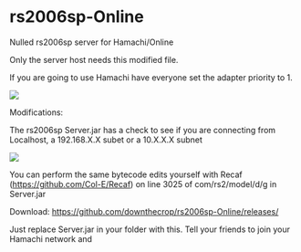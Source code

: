 # rs2006sp-Online
Nulled rs2006sp server for Hamachi/Online

Only the server host needs this modified file.

If you are going to use Hamachi have everyone set the adapter priority to 1.

![](https://i.imgur.com/8r4qQDK.png)

Modifications:

The rs2006sp Server.jar has a check to see if you are connecting from Localhost, a 192.168.X.X subet or a 10.X.X.X subnet

![](https://i.imgur.com/WK745Ec.png)

You can perform the same bytecode edits yourself with Recaf (https://github.com/Col-E/Recaf) on line 3025 of com/rs2/model/d/g in Server.jar

Download: https://github.com/downthecrop/rs2006sp-Online/releases/

Just replace Server.jar in your folder with this. Tell your friends to join your Hamachi network and 

